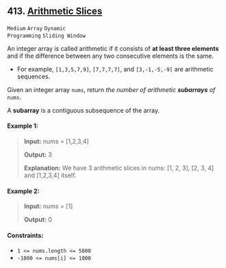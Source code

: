 ## 413. [Arithmetic Slices](https://leetcode.com/problems/arithmetic-slices/)

<code>Medium</code> <code>Array</code> <code>Dynamic Programming</code> <code>Sliding Window</code>

An integer array is called arithmetic if it consists of __at least three elements__ and if the difference between any two consecutive elements is the same.

- For example, <code>[1,3,5,7,9]</code>, <code>[7,7,7,7]</code>, and <code>[3,-1,-5,-9]</code> are arithmetic sequences.

Given an integer array <code>nums</code>, return *the number of arithmetic __subarrays__ of* <code>nums</code>.

A __subarray__ is a contiguous subsequence of the array.

#### Example 1:

> __Input:__ nums = [1,2,3,4]
>
> __Output:__ 3
>
> __Explanation:__ We have 3 arithmetic slices in nums: [1, 2, 3], [2, 3, 4] and [1,2,3,4] itself.

#### Example 2:

> __Input:__ nums = [1]
>
> __Output:__ 0

#### Constraints:

- <code>1 <= nums.length <= 5000</code>
- <code>-1000 <= nums[i] <= 1000</code>